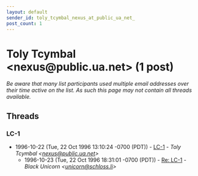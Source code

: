 ```yaml
---
layout: default
sender_id: toly_tcymbal_nexus_at_public_ua_net_
post_count: 1
---
```


# Toly Tcymbal <nexus<span>@</span>public.ua.net> (1 post)

_Be aware that many list participants used multiple email addresses over their time active on the list. As such this page may not contain all threads available._

## Threads

### LC-1
+ 1996-10-22 (Tue, 22 Oct 1996 13:10:24 -0700 (PDT)) - [LC-1](/archive/1996/10/b62a3a37f30b561447132db1b3a01a06198d14d43314cdb3438ade4f1d3c8599) - _Toly Tcymbal \<nexus@public.ua.net\>_
  + 1996-10-23 (Tue, 22 Oct 1996 18:31:01 -0700 (PDT)) - [Re: LC-1](/archive/1996/10/5c9fc3eb499f738efa96f2fc37409e3698e141de8691fe8c76ac343cd42f119d) - _Black Unicorn \<unicorn@schloss.li\>_

